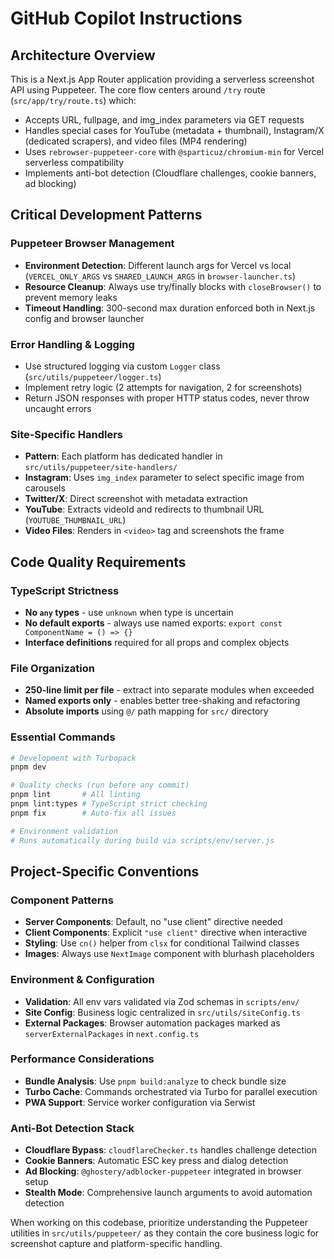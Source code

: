 # GitHub Copilot Instructions

## Architecture Overview

This is a Next.js App Router application providing a serverless screenshot API using Puppeteer. The core flow centers around `/try` route (`src/app/try/route.ts`) which:

- Accepts URL, fullpage, and img_index parameters via GET requests
- Handles special cases for YouTube (metadata + thumbnail), Instagram/X (dedicated scrapers), and video files (MP4 rendering)
- Uses `rebrowser-puppeteer-core` with `@sparticuz/chromium-min` for Vercel serverless compatibility
- Implements anti-bot detection (Cloudflare challenges, cookie banners, ad blocking)

## Critical Development Patterns

### Puppeteer Browser Management

- **Environment Detection**: Different launch args for Vercel vs local (`VERCEL_ONLY_ARGS` vs `SHARED_LAUNCH_ARGS` in `browser-launcher.ts`)
- **Resource Cleanup**: Always use try/finally blocks with `closeBrowser()` to prevent memory leaks
- **Timeout Handling**: 300-second max duration enforced both in Next.js config and browser launcher

### Error Handling & Logging

- Use structured logging via custom `Logger` class (`src/utils/puppeteer/logger.ts`)
- Implement retry logic (2 attempts for navigation, 2 for screenshots)
- Return JSON responses with proper HTTP status codes, never throw uncaught errors

### Site-Specific Handlers

- **Pattern**: Each platform has dedicated handler in `src/utils/puppeteer/site-handlers/`
- **Instagram**: Uses `img_index` parameter to select specific image from carousels
- **Twitter/X**: Direct screenshot with metadata extraction
- **YouTube**: Extracts videoId and redirects to thumbnail URL (`YOUTUBE_THUMBNAIL_URL`)
- **Video Files**: Renders in `<video>` tag and screenshots the frame

## Code Quality Requirements

### TypeScript Strictness

- **No `any` types** - use `unknown` when type is uncertain
- **No default exports** - always use named exports: `export const ComponentName = () => {}`
- **Interface definitions** required for all props and complex objects

### File Organization

- **250-line limit per file** - extract into separate modules when exceeded
- **Named exports only** - enables better tree-shaking and refactoring
- **Absolute imports** using `@/` path mapping for `src/` directory

### Essential Commands

```bash
# Development with Turbopack
pnpm dev

# Quality checks (run before any commit)
pnpm lint       # All linting
pnpm lint:types # TypeScript strict checking
pnpm fix        # Auto-fix all issues

# Environment validation
# Runs automatically during build via scripts/env/server.js
```

## Project-Specific Conventions

### Component Patterns

- **Server Components**: Default, no "use client" directive needed
- **Client Components**: Explicit `"use client"` directive when interactive
- **Styling**: Use `cn()` helper from `clsx` for conditional Tailwind classes
- **Images**: Always use `NextImage` component with blurhash placeholders

### Environment & Configuration

- **Validation**: All env vars validated via Zod schemas in `scripts/env/`
- **Site Config**: Business logic centralized in `src/utils/siteConfig.ts`
- **External Packages**: Browser automation packages marked as `serverExternalPackages` in `next.config.ts`

### Performance Considerations

- **Bundle Analysis**: Use `pnpm build:analyze` to check bundle size
- **Turbo Cache**: Commands orchestrated via Turbo for parallel execution
- **PWA Support**: Service worker configuration via Serwist

### Anti-Bot Detection Stack

- **Cloudflare Bypass**: `cloudflareChecker.ts` handles challenge detection
- **Cookie Banners**: Automatic ESC key press and dialog detection
- **Ad Blocking**: `@ghostery/adblocker-puppeteer` integrated in browser setup
- **Stealth Mode**: Comprehensive launch arguments to avoid automation detection

When working on this codebase, prioritize understanding the Puppeteer utilities in `src/utils/puppeteer/` as they contain the core business logic for screenshot capture and platform-specific handling.
